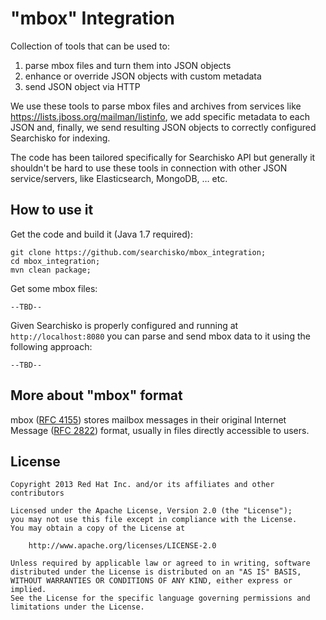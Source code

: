 # "mbox" Integration

Collection of tools that can be used to:

1. parse mbox files and turn them into JSON objects
2. enhance or override JSON objects with custom metadata
3. send JSON object via HTTP

We use these tools to parse mbox files and archives from services like <https://lists.jboss.org/mailman/listinfo>, we add specific metadata to each JSON and, finally, we send resulting JSON objects to correctly configured Searchisko for indexing.

The code has been tailored specifically for Searchisko API but generally it shouldn't be hard to use these tools in connection with other JSON service/servers, like Elasticsearch, MongoDB, … etc.

## How to use it

Get the code and build it (Java 1.7 required):

    git clone https://github.com/searchisko/mbox_integration;
    cd mbox_integration;
    mvn clean package;
    
Get some mbox files:

    --TBD--
    
Given Searchisko is properly configured and running at `http://localhost:8080` you can parse and send mbox data to it using the following approach:

    --TBD--

## More about "mbox" format

mbox ([RFC 4155](http://tools.ietf.org/html/rfc4155)) stores mailbox messages in their original
Internet Message ([RFC 2822](http://tools.ietf.org/html/rfc2822)) format, usually in files directly accessible to users.

## License

    Copyright 2013 Red Hat Inc. and/or its affiliates and other contributors

    Licensed under the Apache License, Version 2.0 (the "License");
    you may not use this file except in compliance with the License.
    You may obtain a copy of the License at

        http://www.apache.org/licenses/LICENSE-2.0

    Unless required by applicable law or agreed to in writing, software
    distributed under the License is distributed on an "AS IS" BASIS,
    WITHOUT WARRANTIES OR CONDITIONS OF ANY KIND, either express or implied.
    See the License for the specific language governing permissions and
    limitations under the License.


